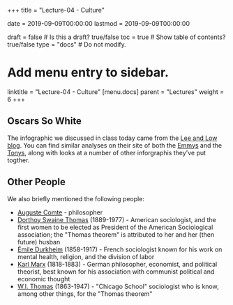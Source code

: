+++
title = "Lecture-04 - Culture"

date = 2019-09-09T00:00:00
lastmod = 2019-09-09T00:00:00

draft = false  # Is this a draft? true/false
toc = true  # Show table of contents? true/false
type = "docs"  # Do not modify.

# Add menu entry to sidebar.
linktitle = "Lecture-04 - Culture"
[menu.docs]
  parent = "Lectures"
  weight = 6
+++

## Oscars So White
The infographic we discussed in class today came from the [Lee and Low blog](https://blog.leeandlow.com/2017/02/23/the-diversity-gap-in-the-academy-awards-diversity-records-broken/). You can find similar analyses on their site of both the [Emmys](https://blog.leeandlow.com/2013/09/18/wheres-the-diversity-a-look-at-the-emmy-awards-and-tv/) and the [Tonys](https://blog.leeandlow.com/2013/06/06/wheres-the-diversity-the-tony-awards-looks-in-the-mirror/), along with looks at a number of other inforgraphis they've put togther.


## Other People
We also briefly mentioned the following people:

* [Auguste Comte](https://en.wikipedia.org/wiki/Auguste_Comte) - philosopher
* [Dorthoy Swaine Thomas](https://en.wikipedia.org/wiki/Dorothy_Swaine_Thomas) (1889-1977) - American sociologist, and the first women to be elected as President of the American Sociological association; the "Thomas theorem" is attributed to her and her (then future) husban
* [Émile Durkheim](https://en.wikipedia.org/wiki/Émile_Durkheim) (1858-1917) - French sociologist known for his work on mental health, religion, and the division of labor 
* [Karl Marx](https://en.wikipedia.org/wiki/Karl_Marx) (1818-1883) - German philosopher, economist, and political theorist, best known for his association with communist political and economic thought 
* [W.I. Thomas](https://en.wikipedia.org/wiki/W._I._Thomas) (1863-1947) - "Chicago School" sociologist who is know, among other things, for the "Thomas theorem"
